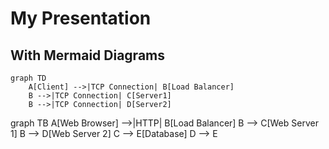 # My Presentation

## With Mermaid Diagrams

```mermaid
graph TD
    A[Client] -->|TCP Connection| B[Load Balancer]
    B -->|TCP Connection| C[Server1]
    B -->|TCP Connection| D[Server2]
```

<div class="mermaid">
graph TB
    A[Web Browser] -->|HTTP| B[Load Balancer]
    B --> C[Web Server 1]
    B --> D[Web Server 2]
    C --> E[Database]
    D --> E
</div>
